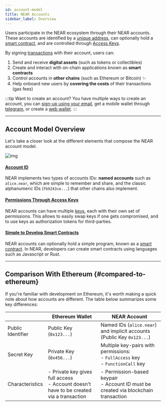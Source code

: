 ```yaml
---
id: account-model
title: NEAR Accounts
sidebar_label: Overview
---
```


Users participate in the NEAR ecosystem through their NEAR accounts. These accounts are identified by a [unique address](./account-id.md), can optionally hold a [smart contract](./smart-contract.md), and are controlled through [Access Keys](./access-keys.md).

By signing [transactions](./transactions.md) with their account, users can:

1. Send and receive **digital assets** (such as tokens or collectibles)
2. Create and interact with on-chain applications known as **smart contracts**
3. Control accounts in **other chains** (such as Ethereum or Bitcoin) ✨
4. Help onboard new users by **covering the costs** of their transactions (gas fees)

:::tip Want to create an account?
You have multiple ways to create an account, you can [sign-up using your email](https://near.org/), get a mobile wallet through [telegram](https://web.telegram.org/k/#@herewalletbot), or create a [web wallet](https://app.mynearwallet.com).
:::

---

## Account Model Overview 

Let's take a closer look at the different elements that compose the NEAR account model.

![img](@site/static/docs/assets/welcome-pages/accounts.png)


#### [Account ID](account-id.md)
NEAR implements two types of accounts IDs: **named accounts** such as `alice.near`, which are simple to remember and share, and the classic alphanumeric IDs (`fb9243ce...`) that other chains also implement.

#### [Permissions Through Access Keys](access-keys.md)
NEAR accounts can have multiple [keys](access-keys.md), each with their own set of permissions. This allows to easily swap keys if one gets compromised, and to use keys as authorization tokens for third-parties.

#### [Simple to Develop Smart Contracts](smart-contract.md)
NEAR accounts can optionally hold a simple program, known as a [smart contract](smart-contract.md). In NEAR, developers can create smart contracts using languages such as Javascript or Rust. 

---

## Comparison With Ethereum {#compared-to-ethereum}

If you're familiar with development on Ethereum, it's worth making a quick note about how accounts are different. The table below summarizes some key differences:

|                   | Ethereum Wallet                                                                             | NEAR Account                                                                            |
|-------------------|---------------------------------------------------------------------------------------------|-----------------------------------------------------------------------------------------|
| Public Identifier | Public Key (`0x123...`)                                                                     | Named IDs (`alice.near`) and implicit accounts (Public Key `0x123...`)                  |
| Secret Key        | Private Key (`0x456...`)                                                                    | Multiple key-pairs with permissions:<br />- `FullAccess` key<br />- `FunctionCall` key  |
| Characteristics   | - Private key gives full access<br />- Account doesn't have to be created via a transaction | - Permission-based keypair<br />- Account ID must be created via blockchain transaction |
